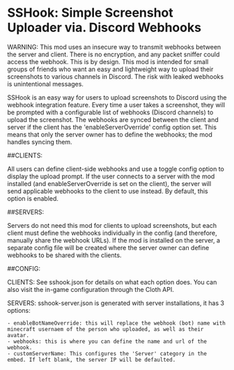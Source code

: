 # SSHook: Simple Screenshot Uploader via. Discord Webhooks

WARNING: This mod uses an insecure way to transmit webhooks between the server and client. There is no encryption, and any packet sniffer could access the webhook. This is by design. This mod is intended for small groups of friends who want an easy and lightweight way to upload their screenshots to various channels in Discord. The risk with leaked webhooks is unintentional messages.

SSHook is an easy way for users to upload screenshots to Discord using the webhook integration feature. Every time a user takes a screenshot, they will be prompted with a configurable list of webhooks (Discord channels) to upload the screenshot. The webhooks are synced between the client and server if the client has the 'enableServerOverride' config option set. This means that only the server owner has to define the webhooks; the mod handles syncing them. 


##CLIENTS:
  
  All users can define client-side webhooks and use a toggle config option to display the upload prompt. If the user connects to a server with the mod installed (and enableServerOverride is set on the client), the server will send applicable webhooks to the client to use instead. By default, this option is enabled.

##SERVERS:
  
  Servers do not need this mod for clients to upload screenshots, but each client must define the webhooks individually in the config (and therefore, manually share the webhook URLs). 
  If the mod is installed on the server, a separate config file will be created where the server owner can define webhooks to be shared with the clients.

##CONFIG:
  
  CLIENTS: See sshook.json for details on what each option does. You can also visit the in-game configuration through the Cloth API.
  
  SERVERS: sshook-server.json is generated with server installations, it has 3 options:
  
    - enableBotNameOverride: this will replace the webhook (bot) name with minecraft usernaem of the person who uploaded, as well as their avatar.
    - webhooks: this is where you can define the name and url of the webhook.
    - customServerName: This configures the 'Server' category in the embed. If left blank, the server IP will be defaulted.
